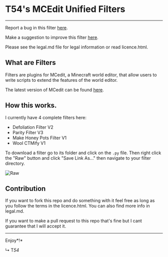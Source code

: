 # T54's MCEdit Unified Filters #

----------

Report a bug in this filter [here](https://goo.gl/forms/jJpYpqwKjFCx9Mbt1).

Make a suggestion to improve this filter [here](https://goo.gl/forms/QmmEyRheTiyNqWGw2).

Please see the legal.md file for legal information or read licence.html.

## What are Filters ##

Filters are plugins for MCedit, a Minecraft world editor, that allow users to write scripts to extend the features of the world editor.

The latest version of MCedit can be found [here](http://www.mcedit-unified.net/).

## How this works. ##

I currently have 4 complete filters here:

 - Defoliation Filter V2
 - Parity Filter V3
 - Make Honey Pots Filter V1
 - Wool CTMify V1

To download a filter go to its folder and click on the `.py` file. Then right click the "Raw" button and click "Save Link As..." then navigate to your filter directory.

![Raw](https://user-images.githubusercontent.com/11940194/28982508-1139eb0a-794e-11e7-80df-9e76ae8da07f.png)

## Contribution ##

If you want to fork this repo and do something with it feel free as long as you follow the terms in the licence.html. You can also find more info in legal.md.

If you want to make a pull request to this repo that's fine but I cant guarantee that I will accept it.

----------

Enjoy*!*

↳ T*54*

